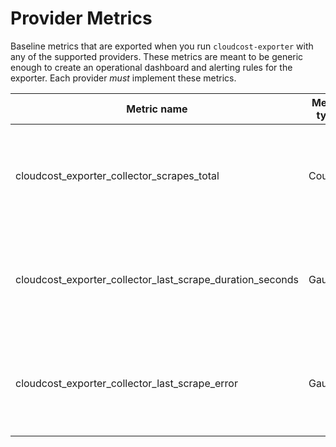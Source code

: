 # Provider Metrics

Baseline metrics that are exported when you run `cloudcost-exporter` with any of the supported providers.
These metrics are meant to be generic enough to create an operational dashboard and alerting rules for the exporter.
Each provider _must_ implement these metrics.

| Metric name                                                   | Metric type | Description                                   | Labels                                                                                        |
|---------------------------------------------------------------|-------------|-----------------------------------------------|-----------------------------------------------------------------------------------------------|
| cloudcost_exporter_collector_scrapes_total                | Counter     | Total number of scrapes, by collector.        | `provider`=&lt;name of the provider&gt; <br/> `collector`=&lt;name of the collector&gt; <br/> |
| cloudcost_exporter_collector_last_scrape_duration_seconds | Gauge       | Duration of the last scrape in seconds. | `provider`=&lt;name of the provider&gt; <br/> `collector`=&lt;name of the collector&gt; <br/> |
| cloudcost_exporter_collector_last_scrape_error            | Gauge       | Was the last scrape an error. 1 is an error.  | `provider`=&lt;name of the provider&gt; <br/> `collector`=&lt;name of the collector&gt; <br/> |

 
